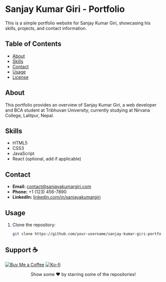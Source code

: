 # Sanjay Kumar Giri - Portfolio

This is a simple portfolio website for Sanjay Kumar Giri, showcasing his skills, projects, and contact information.

## Table of Contents

- [About](#about)
- [Skills](#skills)
- [Contact](#contact)
- [Usage](#usage)
- [License](#license)

## About

This portfolio provides an overview of Sanjay Kumar Giri, a web developer and BCA student at Tribhuvan University, currently studying at Nirvana College, Lalitpur, Nepal.

## Skills

- HTML5
- CSS3
- JavaScript
- React (optional, add if applicable)

## Contact

- **Email:** contact@sanjayakumargiri.com
- **Phone:** +1 (123) 456-7890
- **LinkedIn:** [linkedin.com/in/sanjayakumargiri](https://www.linkedin.com/in/sanjayakumargiri/)

## Usage

1. Clone the repository:

   ```bash
   git clone https://github.com/your-username/sanjay-kumar-giri-portfolio.git

   
## Support ☕
[![Buy Me a Coffee](https://img.shields.io/badge/-☕%20Buy%20Me%20a%20Coffee-orange)](https://www.buymeacoffee.com/ramijar2020)
[![Ko-fi](https://img.shields.io/badge/-☕%20Ko--fi-brightgreen)](https://ko-fi.com/rammijar)

<div align="center">
   Show some ❤️ by starring some of the repositories!
</div>
